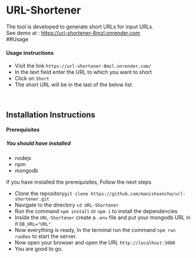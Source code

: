 # URL-Shortener

The tool is developed to generate short URLs for input URLs. <br>
See demo at : <a href="https://url-shortener-8mzl.onrender.com/" target="_blank">https://url-shortener-8mzl.onrender.com</a><br>
##Usage 
<h4>Usage instructions</h4>
<ul>
  <li>Visit the link <code>https://url-shortener-8mzl.onrender.com/</code></li>
  <li>In the text field enter the URL to which you want to short</li>
  <li>Click on <code>Short</code></li>
  <li>The short URL will be in the last of the below list.</li>
</ul>
<br>

## Installation Instructions 

<h4>Prerequisites</h4>
<h5>You should have installed </h5>
<ul>
<li>nodejs</li>
  <li>npm</li>
  <li>mongodb</li>
</ul>

If you have installed the prerequisites, Follow the next steps
<ul>
  <li>Clone the repository<code>git clone https://github.com/manishsencha/url-shortener.git</code></li>
  <li>Navigate to the directory <code>cd URL-Shortener</code></li>
  <li>Run the command <code>npm install</code> or <code>npm i</code> to install the dependencies</li>
  <li>Inside the <code>URL-Shortener</code> create a <code>.env</code> file and put your mongodb URL in it <code>DB_URL="URL"</code></li>
  <li>Now everything is ready, In the terminal run the command <code>npm run runDev</code> to start the server.</li>
  <li>Now open your browser and open the URL <code>http://localhost:3000</code></li>
  <li>You are good to go.</li>
</ul>
